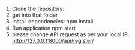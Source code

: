 1. Clone the repository:
2. get into that folder
3. Install dependencies:
    npm install
4. Run application
    npm start
5. please change API request as per your local IP, http://127.0.0.1:8000/api/register/